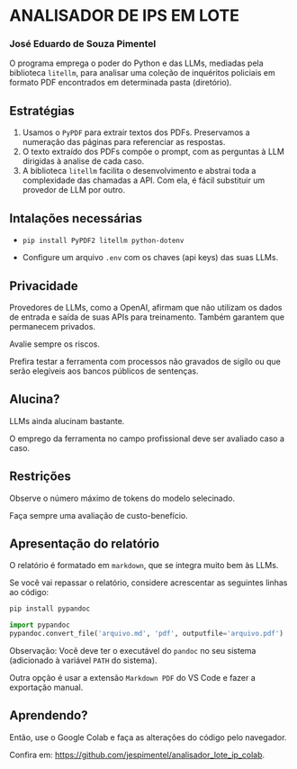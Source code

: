 # ANALISADOR DE IPS EM LOTE
### José Eduardo de Souza Pimentel

O programa emprega o poder do Python e das LLMs, mediadas pela biblioteca `litellm`, para analisar uma coleção de inquéritos policiais em formato PDF encontrados em determinada pasta (diretório).

## Estratégias
1. Usamos o `PyPDF` para extrair textos dos PDFs. Preservamos a numeração das páginas para referenciar as respostas.
2. O texto extraído dos PDFs compõe o prompt, com as perguntas à LLM dirigidas à analise de cada caso.
3. A biblioteca `litellm` facilita o desenvolvimento e abstrai toda a complexidade das chamadas a API. Com ela, é fácil substituir um provedor de LLM por outro.

## Intalações necessárias
- ```pip install PyPDF2 litellm python-dotenv```

- Configure um arquivo ```.env``` com os chaves (api keys) das suas LLMs.

## Privacidade
Provedores de LLMs, como a OpenAI, afirmam que não utilizam os dados de entrada e saída de suas APIs para treinamento. Também garantem que permanecem privados. 

Avalie sempre os riscos. 

Prefira testar a ferramenta com processos não gravados de sigilo ou que serão elegíveis aos bancos públicos de sentenças.

## Alucina?
LLMs ainda alucinam bastante. 

O emprego da ferramenta no campo profissional deve ser avaliado caso a caso.

## Restrições
Observe o número máximo de tokens do modelo selecinado. 

Faça sempre uma avaliação de custo-benefício.

## Apresentação do relatório
O relatório é formatado em `markdown`, que se integra muito bem às LLMs.

Se você vai repassar o relatório, considere acrescentar as seguintes linhas ao código:
```bash
pip install pypandoc
```

```python
import pypandoc
pypandoc.convert_file('arquivo.md', 'pdf', outputfile='arquivo.pdf')
```
Observação: Você deve ter o executável do `pandoc` no seu sistema (adicionado à variável `PATH` do sistema).

Outra opção é usar a extensão `Markdown PDF` do VS Code e fazer a exportação manual.

## Aprendendo?
Então, use o Google Colab e faça as alterações do código pelo navegador. 

Confira em: <https://github.com/jespimentel/analisador_lote_ip_colab>.
